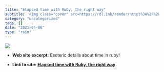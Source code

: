 ```yaml
---
title: "Elapsed time with Ruby, the right way"
subtitle: '<img class="cover" src=https://rdl.ink/render/https%3A%2F%2Fblog.dnsimple.com%2F2018%2F03%2Felapsed-...'
category: "uncategorized"
tags: []
date: "2021-04-06"
type: "rain"
---
```

<img class="cover" src=https://rdl.ink/render/https%3A%2F%2Fblog.dnsimple.com%2F2018%2F03%2Felapsed-time-with-ruby-the-right-way>



* **Web site excerpt:** Esoteric details about time in ruby!

* **Link to site:** **[Elapsed time with Ruby, the right way](https://blog.dnsimple.com/2018/03/elapsed-time-with-ruby-the-right-way)**